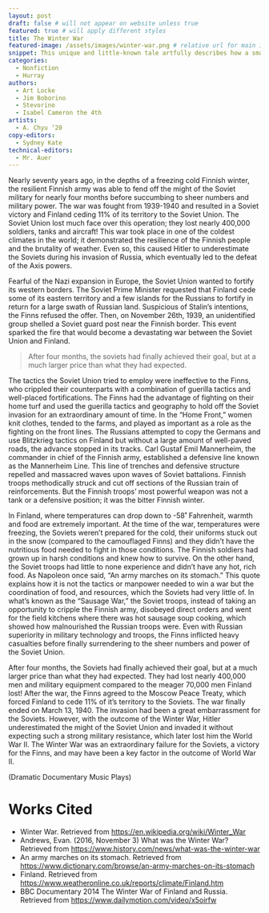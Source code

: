 ```yaml
---
layout: post
draft: false # will not appear on website unless true
featured: true # will apply different styles
title: The Winter War
featured-image: /assets/images/winter-war.png # relative url for main image
snippet: This unique and little-known tale artfully describes how a small yet resilient Finnish population successfully defeated one of the greatest military superpowers of all time.
categories:
  - Nonfiction
  - Hurray
authors:
  - Art Locke
  - Jim Boborino
  - Stevorino
  - Isabel Cameron the 4th
artists:
  - A. Chyu ‘20
copy-editors:
  - Sydney Kate
technical-editors:
  - Mr. Auer
---
```


Nearly seventy years ago, in the depths of a freezing cold Finnish winter, the resilient Finnish army was able to fend off the might of the Soviet military for nearly four months before succumbing to sheer numbers and military power. The war was fought from 1939-1940 and resulted in a Soviet victory and Finland ceding 11% of its territory to the Soviet Union. The Soviet Union lost much face over this operation; they lost nearly 400,000 soldiers, tanks and aircraft! This war took place in one of the coldest climates in the world; it demonstrated the resilience of the Finnish people and the brutality of weather. Even so, this caused Hitler to underestimate the Soviets during his invasion of Russia, which eventually led to the defeat of the Axis powers.

Fearful of the Nazi expansion in Europe, the Soviet Union wanted to fortify its western borders. The Soviet Prime Minister requested that Finland cede some of its eastern territory and a few islands for the Russians to fortify in return for a large swath of Russian land. Suspicious of Stalin’s intentions, the Finns refused the offer. Then, on November 26th, 1939, an unidentified group shelled a Soviet guard post near the Finnish border. This event sparked the fire that would become a devastating war between the Soviet Union and Finland.

> After four months, the soviets had finally achieved their goal, but at a much larger price than what they had expected.

The tactics the Soviet Union tried to employ were ineffective to the Finns, who crippled their counterparts with a combination of guerilla tactics and well-placed fortifications. The Finns had the advantage of fighting on their home turf and used the guerilla tactics and geography to hold off the Soviet invasion for an extraordinary amount of time. In the “Home Front,” women knit clothes, tended to the farms, and played as important as a role as the fighting on the front lines. The Russians attempted to copy the Germans and use Blitzkrieg tactics on Finland but without a large amount of well-paved roads, the advance stopped in its tracks. Carl Gustaf Emil Mannerheim, the commander in chief of the Finnish army, established a defensive line known as the Mannerheim Line. This line of trenches and defensive structure repelled and massacred waves upon waves of Soviet battalions. Finnish troops methodically struck and cut off sections of the Russian train of reinforcements. But the Finnish troops’ most powerful weapon was not a tank or a defensive position; it was the bitter Finnish winter.

In Finland, where temperatures can drop down to -58˚ Fahrenheit, warmth and food are extremely important. At the time of the war, temperatures were freezing, the Soviets weren’t prepared for the cold, their uniforms stuck out in the snow (compared to the camouflaged Finns) and they didn’t have the nutritious food needed to fight in those conditions. The Finnish soldiers had grown up in harsh conditions and knew how to survive. On the other hand, the Soviet troops had little to none experience and didn’t have any hot, rich food. As Napoleon once said, “An army marches on its stomach.” This quote explains how it is not the tactics or manpower needed to win a war but the coordination of food, and resources, which the Soviets had very little of. In what’s known as the “Sausage War,” the Soviet troops, instead of taking an opportunity to cripple the Finnish army, disobeyed direct orders and went for the field kitchens where there was hot sausage soup cooking, which showed how malnourished the Russian troops were. Even with Russian superiority in military technology and troops, the Finns inflicted heavy casualties before finally surrendering to the sheer numbers and power of the Soviet Union.

After four months, the Soviets had finally achieved their goal, but at a much larger price than what they had expected. They had lost nearly 400,000 men and military equipment compared to the meager 70,000 men Finland lost! After the war, the Finns agreed to the Moscow Peace Treaty, which forced Finland to cede 11% of it’s territory to the Soviets. The war finally ended on March 13, 1940. The invasion had been a great embarrassment for the Soviets. However, with the outcome of the Winter War, Hitler underestimated the might of the Soviet Union and invaded it without expecting such a strong military resistance, which later lost him the World War II. The Winter War was an extraordinary failure for the Soviets, a victory for the Finns, and may have been a key factor in the outcome of World War II.

(Dramatic Documentary Music Plays)

# Works Cited

- Winter War. Retrieved from https://en.wikipedia.org/wiki/Winter_War
- Andrews, Evan. (2016, November 3) What was the Winter War? Retrieved from https://www.history.com/news/what-was-the-winter-war
- An army marches on its stomach. Retrieved from https://www.dictionary.com/browse/an-army-marches-on-its-stomach
- Finland. Retrieved from https://www.weatheronline.co.uk/reports/climate/Finland.htm
- BBC Documentary 2014 The Winter War of Finland and Russia. Retrieved from https://www.dailymotion.com/video/x5oirfw
